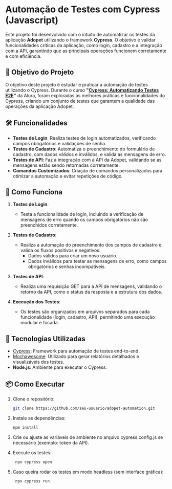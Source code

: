 # Automação de Testes com Cypress (Javascript)

Este projeto foi desenvolvido com o intuito de automatizar os testes da aplicação **Adopet** utilizando o framework **Cypress**. O objetivo é validar funcionalidades críticas da aplicação, como login, cadastro e a integração com a API, garantindo que as principais operações funcionem corretamente e com eficiência.

## 🎯 Objetivo do Projeto

O objetivo deste projeto é estudar e praticar a automação de testes utilizando o Cypress. Durante o curso **"[Cypress: Automatizando Testes E2E](https://cursos.alura.com.br/certificate/5c3f390b-eb84-46db-abf6-300bfd1adb33?lang)"** da Alura, foram exploradas as melhores práticas e funcionalidades do Cypress, criando um conjunto de testes que garantem a qualidade das operações da aplicação Adopet.

## 🛠️ Funcionalidades

- **Testes de Login**: Realiza testes de login automatizados, verificando campos obrigatórios e validações de senha.
- **Testes de Cadastro**: Automatiza o preenchimento do formulário de cadastro, com dados válidos e inválidos, e valida as mensagens de erro.
- **Testes de API**: Faz a integração com a API da Adopet, validando se as mensagens estão sendo retornadas corretamente.
- **Comandos Customizados**: Criação de comandos personalizados para otimizar a automação e evitar repetições de código.

## 🚀 Como Funciona

1. **Testes de Login**:
   - Testa a funcionalidade de login, incluindo a verificação de mensagens de erro quando os campos obrigatórios não são preenchidos corretamente.
   
2. **Testes de Cadastro**:
   - Realiza a automação do preenchimento dos campos de cadastro e valida os fluxos positivos e negativos:
     - Dados válidos para criar um novo usuário.
     - Dados inválidos para testar as mensagens de erro, como campos obrigatórios e senhas incompatíveis.

3. **Testes de API**:
   - Realiza uma requisição GET para a API de mensagens, validando o retorno da API, como o status da resposta e a estrutura dos dados.

4. **Execução dos Testes**:
   - Os testes são organizados em arquivos separados para cada funcionalidade (login, cadastro, API), permitindo uma execução modular e focada.

## 🧪 Tecnologias Utilizadas

- [Cypress](https://www.cypress.io/): Framework para automação de testes end-to-end.
- [Mochawesome](https://github.com/adamgruber/mochawesome): Utilizado para gerar relatórios detalhados e visualizáveis dos testes.
- **Node.js**: Ambiente para executar o Cypress.

## 📦 Como Executar

1. Clone o repositório:
   ```bash
   git clone https://github.com/seu-usuario/adopet-automation.git
   
2. Instale as dependências:
    ```bash
    npm install
    
3. Crie ou ajuste as variáveis de ambiente no arquivo cypress.config.js se necessário (exemplo: token da API).

3. Execute os testes:
   ```bash
    npx cypress open

5. Caso queira rodar os testes em modo headless (sem interface gráfica):
   ```bash
    npx cypress run
